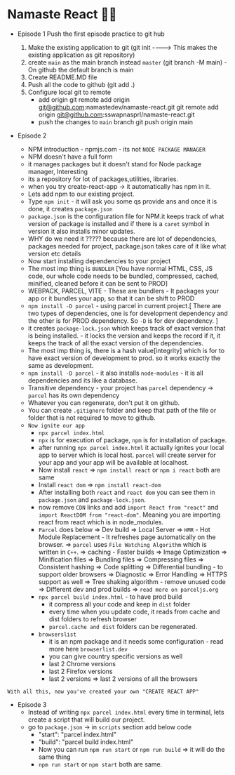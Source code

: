 # Namaste React 🕵️‍♀️

- Episode 1
    Push the first episode practice to git hub
    1. Make the existing application to git (git init  ----> This makes the existing application as git repository)
    2. create `main` as the main branch instead `master` (git branch -M main) - On github the default branch is main
    3. Create README.MD file
    4. Push all the code to github (git add .)
    5. Configure local git to remote 
        - add origin
        git remote add origin git@github.com:namastedev/namaste-react.git
        git remote add origin git@github.com:sswapnasprl/namaste-react.git
        - push the changes to `main` branch
            git push origin main


- Episode 2
    - NPM introduction - npmjs.com - its not `NODE PACKAGE MANAGER`
    - NPM doesn't have a full form
    - it manages packages but it doesn't stand for Node package manager, Interesting
    - its a repository for lot of packages,utilities, libraries.
    - when you try create-react-app -> it automatically has npm in it.
    - Lets add npm to our existing project.
    - Type `npm init` - it will ask you some qs provide ans and once it is done, it creates `package.json`
    - `package.json` is the configuration file for NPM.it keeps track of what version of package is installed and if there is a `caret` symbol in version it also installs minor updates.
    - WHY do we need it ????? because there are lot of dependencies, packages needed for project, package.json takes care of it like what version etc details
    - Now start installing dependencies to your project 
    - The most imp thing is `BUNDLER` [You have normal HTML, CSS, JS code, our whole code needs to be bundled, compressed, cached, minified, cleaned before it can be sent to PROD]
    - WEBPACK, PARCEL, VITE - These are bundlers - It packages your app or it bundles your app, so that it can be shift to PROD
    - `npm install -D parcel` - using parcel in current project.[ There are two types of dependencies, one is for development dependency and the other is for PROD dependency. So `-D` is for dev dependency. ]
    - it creates `package-lock.json` which keeps track of exact version that is being installed. - it locks the version and keeps the record if it, it keeps the track of all the exact version of the dependencies.
    - The most imp thing is, there is a hash value[integrity] which is for to have exact version of development to prod. so it works exactly the same as development.
    - `npm install -D parcel` - it also installs `node-modules` - it is all dependencies and its like a database.
    - Transitive dependency - your project has `parcel` dependency ->  `parcel` has its own dependency
    - Whatever you can regenerate, don't put it on github.
    - You can create `.gitignore` folder and keep that path of the file or folder that is not required to move to github.
    - `Now ignite our app`
        - `npx parcel index.html`
        - `npx` is for execution of package, `npm` is for installation of package.
        - after running `npx parcel index.html` it actually ignites your local app to server which is local host. `parcel` will create server for your app and your app will be available at localhost.
        - Now install `react` => `npm install react` or `npm i react` both are same
        - Install `react dom` => `npm install react-dom` 
        - After installing both `react` and `react dom` you can see them in `package.json` and `package-lock.json`.
        - now remove `CDN` links and add `import React from "react"` and `import ReactDOM from "react-dom"`. Meaning you are importing react from react which is in node_modules.
        - `Parcel` does below
            => Dev build
            => Local Server
            => `HMR` - Hot Module Replacement - It refreshes page automatically on the browser.
            => `parcel` uses `File Watching Algorithm` which is written in `C++`.
            => caching - Faster builds
            => Image Optimization
            => Minification files
            => Bundling files
            => Compressing files
            => Consistent hashing
            => Code splitting 
            => Differential bundling - to support older browsers
            => Diagnostic
            => Error Handling
            => HTTPS support as well
            => Tree shaking algorithm - remove unused code
            => Different dev and prod builds
            => `read more on parceljs.org`
        - `npx parcel build index.html` - to have prod build 
            - it compress all your code and keep in `dist` folder
            - every time when you update code, it reads from cache and dist folders to refresh browser
            - `parcel.cache and dist` folders can be regenerated.
        - `browserslist`
            - it is an npm package and it needs some configuration - read more here `browserlist.dev`  
            -  you can give country specific versions as well
            - last 2 Chrome versions 
            - last 2 Firefox versions
            - last 2 versions => last 2 versions of all the browsers 

 `With all this, now you've created your own "CREATE REACT APP" `    

- Episode 3
    - Instead of writing `npx parcel index.html` every time in terminal, lets create a script that will build our project.
    - go to `package.json` -> in `scripts` section add below code
        - "start": "parcel index.html"
        - "build": "parcel build index.html"   
        - Now you can run `npm run start` or `npm run build` => it will do the same thing      
        - `npm run start` or `npm start` both are same.
        

 


